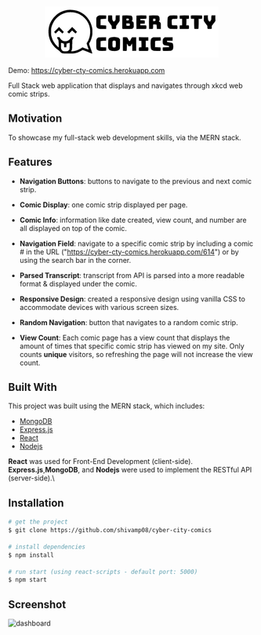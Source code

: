 <!-- PROJECT LOGO -->
<br />
<p align="center">
  <a href="https://cyber-cty-comics.herokuapp.com">
    <img src="client/src/images/header.png" alt="logo">
  </a>
</p>

Demo: https://cyber-cty-comics.herokuapp.com

Full Stack web application that displays and navigates through xkcd web comic strips.

## Motivation

To showcase my full-stack web development skills, via the MERN stack.

## Features

- **Navigation Buttons**: buttons to navigate to the previous and next comic strip.
- **Comic Display**: one comic strip displayed per page.
- **Comic Info**: information like date created, view count, and number are all displayed on top of the comic.
- **Navigation Field**: navigate to a specific comic strip by including a comic # in the URL ("https://cyber-cty-comics.herokuapp.com/614") or by using the search bar in the corner.
- **Parsed Transcript**: transcript from API is parsed into a more readable format & displayed under the comic.

- **Responsive Design**: created a responsive design using vanilla CSS to accommodate devices with various screen sizes.
- **Random Navigation**: button that navigates to a random comic strip.
- **View Count**: Each comic page has a view count that displays the amount of times that specific comic strip has viewed on my site. Only counts **unique** visitors, so refreshing the page will not increase the view count.

## Built With

This project was built using the MERN stack, which includes:

- [MongoDB](https://www.mongodb.com/)
- [Express.js](https://expressjs.com/)
- [React](https://reactjs.org/)
- [Nodejs](https://nodejs.org/en/)

**React** was used for Front-End Development (client-side).\
**Express.js**,**MongoDB**, and **Nodejs** were used to implement the RESTful API (server-side).\

## Installation

```bash
# get the project
$ git clone https://github.com/shivamp08/cyber-city-comics

# install dependencies
$ npm install

# run start (using react-scripts - default port: 5000)
$ npm start

```

## Screenshot

![dashboard](client/screenshots/dashboard.png)
